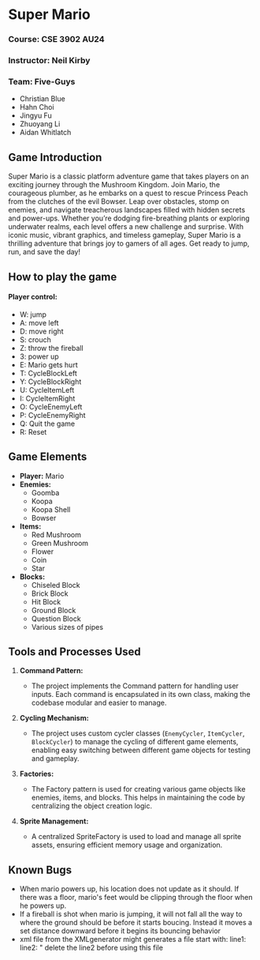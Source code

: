 # Super Mario
### Course: CSE 3902 AU24
### Instructor: Neil Kirby
### Team: Five-Guys
- Christian Blue
- Hahn Choi
- Jingyu Fu
- Zhuoyang Li
- Aidan Whitlatch

## Game Introduction

Super Mario is a classic platform adventure game that takes players on an exciting journey through the Mushroom
Kingdom. Join Mario, the courageous plumber, as he embarks on a quest to rescue Princess Peach from the clutches of
the evil Bowser. Leap over obstacles, stomp on enemies, and navigate treacherous landscapes filled with hidden 
secrets and power-ups. Whether you’re dodging fire-breathing plants or exploring underwater realms, each level offers
a new challenge and surprise. With iconic music, vibrant graphics, and timeless gameplay, Super Mario is a thrilling
adventure that brings joy to gamers of all ages. Get ready to jump, run, and save the day!

## How to play the game
#### Player control:
- W: jump
- A: move left
- D: move right
- S: crouch
- Z: throw the fireball
- 3: power up
- E: Mario gets hurt
- T: CycleBlockLeft
- Y: CycleBlockRight
- U: CycleItemLeft
- I: CycleItemRight
- O: CycleEnemyLeft
- P: CycleEnemyRight
- Q: Quit the game
- R: Reset


## Game Elements
- **Player:** Mario
- **Enemies:**
  - Goomba
  - Koopa
  - Koopa Shell
  - Bowser
- **Items:**
  - Red Mushroom
  - Green Mushroom
  - Flower
  - Coin
  - Star
- **Blocks:**
  - Chiseled Block
  - Brick Block
  - Hit Block
  - Ground Block
  - Question Block
  - Various sizes of pipes

## Tools and Processes Used

1. **Command Pattern:**
   - The project implements the Command pattern for handling user inputs. Each command is encapsulated in its own
    class, making the codebase modular and easier to manage.

2. **Cycling Mechanism:**
   - The project uses custom cycler classes (`EnemyCycler`, `ItemCycler`, `BlockCycler`) to manage the cycling of
    different game elements, enabling easy switching between different game objects for testing and gameplay.

3. **Factories:**
   - The Factory pattern is used for creating various game objects like enemies, items, and blocks. This helps in
   maintaining the code by centralizing the object creation logic.

4. **Sprite Management:**
   - A centralized SpriteFactory is used to load and manage all sprite assets, ensuring efficient memory usage and
   organization.

## Known Bugs
* When mario powers up, his location does not update as it should. If there was a floor, mario's feet would be clipping
  through the floor when he powers up.
* If a fireball is shot when mario is jumping, it will not fall all the way to where the ground should be before it starts boucing.
  Instead it moves a set distance downward before it begins its bouncing behavior
* xml file from the XMLgenerator might generates a file start with:
   line1: <?xml version="1.0" encoding="utf-8" ?>
   line2: <?xml version="1.0" ?>"
    delete the line2 before using this file
